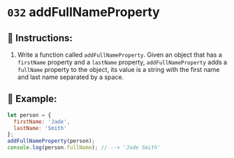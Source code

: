 # `032` addFullNameProperty

## 📝 Instructions:

1. Write a function called `addFullNameProperty`. Given an object that has a `firstName` property and a `lastName` property, `addFullNameProperty` adds a `fullName` property to the object, its value is a string with the first name and last name separated by a space.

## 📎 Example:

```Javascript
let person = {
  firstName: 'Jade',
  lastName: 'Smith'
};
addFullNameProperty(person);
console.log(person.fullName); // --> 'Jade Smith'
```
